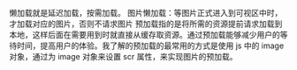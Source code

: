 懒加载就是延迟加载，按需加载。
图片懒加载：等图片正式进入到可视区中时，才加载对应的图片，否则不请求图片
预加载指的是将所需的资源提前请求加载到本地，这样后面在需要用到时就直接从缓存取资源。通过预加载能够减少用户的等待时间，提高用户的体验。我了解的预加载的最常用的方式是使用 js 中的 image 对象，通过为 image 对象来设置 scr 属性，来实现图片的预加载。